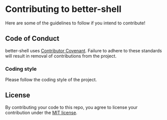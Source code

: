 # Contributing to better-shell

Here are some of the guidelines to follow if you intend to contribute!

## Code of Conduct

better-shell uses [Contributor Covenant](https://www.contributor-covenant.org/). Failure to adhere to these standards will result in removal of contributions from the project.

### Coding style

Please follow the coding style of the project.

## License

By contributing your code to this repo, you agree to license your contribution under the [MIT license](/docs/LICENSE).
